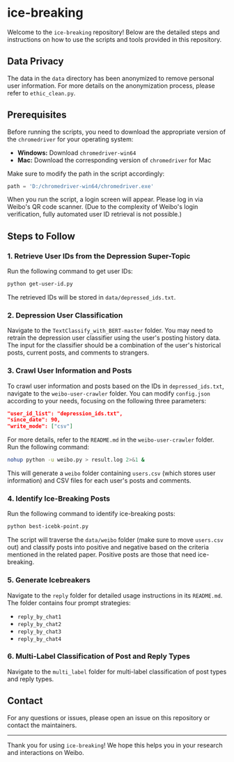 # ice-breaking

Welcome to the `ice-breaking` repository! Below are the detailed steps and instructions on how to use the scripts and tools provided in this repository.

## Data Privacy

The data in the `data` directory has been anonymized to remove personal user information. For more details on the anonymization process, please refer to `ethic_clean.py`.

## Prerequisites

Before running the scripts, you need to download the appropriate version of the `chromedriver` for your operating system:
- **Windows:** Download `chromedriver-win64`
- **Mac:** Download the corresponding version of `chromedriver` for Mac

Make sure to modify the path in the script accordingly:
```python
path = 'D:/chromedriver-win64/chromedriver.exe'
```
When you run the script, a login screen will appear. Please log in via Weibo's QR code scanner. (Due to the complexity of Weibo's login verification, fully automated user ID retrieval is not possible.)

## Steps to Follow

### 1. Retrieve User IDs from the Depression Super-Topic

Run the following command to get user IDs:
```bash
python get-user-id.py
```
The retrieved IDs will be stored in `data/depressed_ids.txt`.

### 2. Depression User Classification

Navigate to the `TextClassify_with_BERT-master` folder. You may need to retrain the depression user classifier using the user's posting history data. The input for the classifier should be a combination of the user's historical posts, current posts, and comments to strangers.

### 3. Crawl User Information and Posts

To crawl user information and posts based on the IDs in `depressed_ids.txt`, navigate to the `weibo-user-crawler` folder. You can modify `config.json` according to your needs, focusing on the following three parameters:
```json
"user_id_list": "depression_ids.txt",
"since_date": 90,
"write_mode": ["csv"]
```
For more details, refer to the `README.md` in the `weibo-user-crawler` folder. Run the following command:
```bash
nohup python -u weibo.py > result.log 2>&1 &
```
This will generate a `weibo` folder containing `users.csv` (which stores user information) and CSV files for each user's posts and comments.

### 4. Identify Ice-Breaking Posts

Run the following command to identify ice-breaking posts:
```bash
python best-icebk-point.py
```
The script will traverse the `data/weibo` folder (make sure to move `users.csv` out) and classify posts into positive and negative based on the criteria mentioned in the related paper. Positive posts are those that need ice-breaking.

### 5. Generate Icebreakers

Navigate to the `reply` folder for detailed usage instructions in its `README.md`. The folder contains four prompt strategies:
- `reply_by_chat1`
- `reply_by_chat2`
- `reply_by_chat3`
- `reply_by_chat4`

### 6. Multi-Label Classification of Post and Reply Types

Navigate to the `multi_label` folder for multi-label classification of post types and reply types.

## Contact

For any questions or issues, please open an issue on this repository or contact the maintainers.

---

Thank you for using `ice-breaking`! We hope this helps you in your research and interactions on Weibo.
